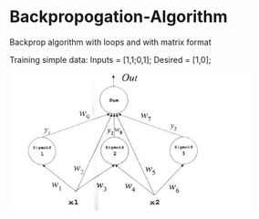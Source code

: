 # Backpropogation-Algorithm
Backprop algorithm with loops and with matrix format

Training simple data:
Inputs = [1,1;0,1];
Desired = [1,0];

![Screenshot](pic.JPG)
